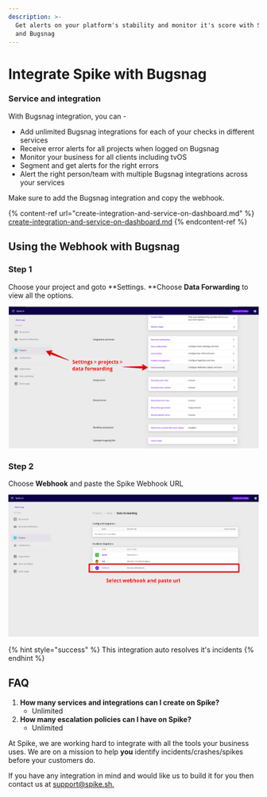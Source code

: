 ```yaml
---
description: >-
  Get alerts on your platform's stability and monitor it's score with Spike.sh
  and Bugsnag
---
```


# Integrate Spike with Bugsnag

### Service and integration

With Bugsnag integration, you can -

*  Add unlimited Bugsnag integrations for each of your checks in different services
* Receive error alerts for all projects when logged on Bugsnag
* Monitor your business for all clients including tvOS
* Segment and get alerts for the right errors
* Alert the right person/team with multiple Bugsnag integrations across your services

Make sure to add the Bugsnag integration and copy the webhook. 

{% content-ref url="create-integration-and-service-on-dashboard.md" %}
[create-integration-and-service-on-dashboard.md](create-integration-and-service-on-dashboard.md)
{% endcontent-ref %}

## Using the Webhook with Bugsnag

### Step 1

Choose your project and goto **Settings. **Choose **Data Forwarding** to view all the options.

![](../.gitbook/assets/bugsnag-1.png)



### Step 2

Choose **Webhook** and paste the Spike Webhook URL

![](../.gitbook/assets/bugsnag-2.png)

{% hint style="success" %}
This integration auto resolves it's incidents
{% endhint %}

## FAQ

1. **How many services and integrations can I create on Spike?**
   * Unlimited
2. **How many escalation policies can I have on Spike?**
   * Unlimited

At Spike, we are working hard to integrate with all the tools your business uses. We are on a mission to help **you** identify incidents/crashes/spikes before your customers do.

If you have any integration in mind and would like us to build it for you then contact us at [support@spike.sh.](mailto:support@spike.sh)
